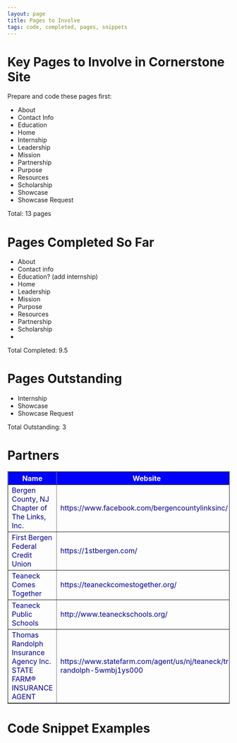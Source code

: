 ```yaml
---
layout: page
title: Pages to Involve
tags: code, completed, pages, snippets
---
```


# Key Pages to Involve in Cornerstone Site 
Prepare and code these pages first:
 
- About
- Contact Info
- Education 
- Home
- Internship
- Leadership
- Mission
- Partnership
- Purpose
- Resources
- Scholarship
- Showcase
- Showcase Request

Total: 13 pages

# Pages Completed So Far
- About
- Contact info
- Education? (add internship)
- Home
- Leadership
- Mission
- Purpose
- Resources
- Partnership
- Scholarship
- 
Total Completed: 9.5

# Pages Outstanding
- Internship
- Showcase
- Showcase Request

Total Outstanding: 3

# Partners
<table style="color: darkblue" border="1">
<tr style="background: blue; color: white">
	<th>Name</th>
	<th>Website</th>
</tr>
<tr>
	<td>Bergen County, NJ Chapter of The Links, Inc.</td>
	<td>https://www.facebook.com/bergencountylinksinc/</td>
</tr>
<tr>
	<td>First Bergen Federal Credit Union</td>
	<td>https://1stbergen.com/</td>
</tr>
<tr>
	<td>Teaneck Comes Together</td>	
	<td>https://teaneckcomestogether.org/</td>
</tr>
<tr>
	<td>Teaneck Public Schools</td>
	<td>http://www.teaneckschools.org/</td>
</tr>
<tr>
	<td>Thomas Randolph Insurance Agency Inc. STATE FARM® INSURANCE AGENT</td>
	<td>https://www.statefarm.com/agent/us/nj/teaneck/tr-randolph-5wmbj1ys000</td>
</tr>
</table>

# Code Snippet Examples
<!--@media only sc
reen and (max-width: somewidth here){-->
<!--.desktop{display: none;}-->
<!--.mobile{display: inline;}-->
<!--}-->